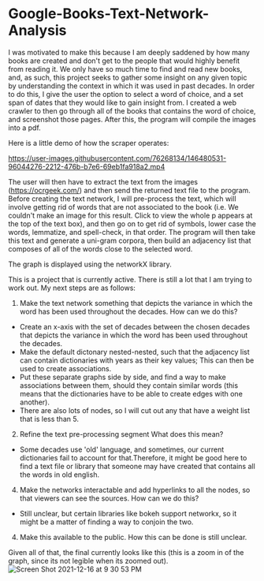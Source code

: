 # Google-Books-Text-Network-Analysis

I was motivated to make this because I am deeply saddened by how many books are created and don't get to the people that would highly benefit from reading it. We only have so much time to find and read new books, and, as such, this project seeks to gather some insight on any given topic by understanding the context in which it was used in past decades.  In order to do this, I give the user the option to select a word of choice, and a set span of dates that they would like to gain insight from.  I created a web crawler to then go through all of the books that contains the word of choice, and screenshot those pages.  After this, the program will compile the images into a pdf. 

Here is a little demo of how the scraper operates:


https://user-images.githubusercontent.com/76268134/146480531-96044276-2212-476b-b7e6-69eb1fa918a2.mp4



The user will then have to extract the text from the images (https://ocrgeek.com/) and then send the returned text file to the program.  Before creating the text network, I will pre-process the text, which will involve getting rid of words that are not associated to the book (i.e. We couldn't make an image for this result. Click to view the whole p appears at the top of the text box), and then go on to get rid of symbols, lower case the words, lemmatize, and spell-check, in that order.  The program will then take this text and generate a uni-gram corpora, then build an adjacency list that composes of all of the words close to the selected word.




The graph is displayed using the networkX library.

This is a project that is currently active. There is still a lot that I am trying to work out.
My next steps are as follows:
1. Make the text network something that depicts the variance in which the word has been used throughout the decades.
 How can we do this?
  -  Create an x-axis with the set of decades between the chosen decades that depicts the variance in which the word has been used throughout the decades.
  -  Make the default dictonary nested-nested, such that the adjacency list can contain dictionaries with years as their key values; This can then be used
     to create associations.
  -  Put these separate graphs side by side, and find a way to make associations between them, should they contain similar words (this means that the 
     dictionaries have to be able to create edges with one another).  
  - There are also lots of nodes, so I will cut out any that have a weight list that is less than 5.
2.  Refine the text pre-processing segment
What does this mean?
 - Some decades use 'old' language, and sometimes, our current dictionaries fail to account for that.Therefore, it might be good here 
   to find a text file or library that someone may have created that contains all the words in old english.
4.  Make the networks interactable and add hyperlinks to all the nodes, so that viewers can see the sources.
  How can we do this?
  -  Still unclear, but certain libraries like bokeh support networkx, so it might be a matter of finding a way to conjoin the two.
4. Make this available to the public. How this can be done is still unclear.


Given all of that, the final currently looks like this (this is a zoom in of the graph, since its not legible when its zoomed out).
![Screen Shot 2021-12-16 at 9 30 53 PM](https://user-images.githubusercontent.com/76268134/146479265-25131b16-3df0-427c-8e21-084c9e267c5e.png)


